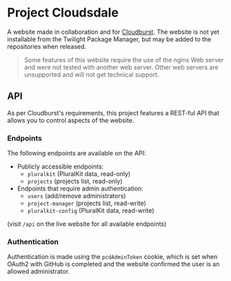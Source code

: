 # Project Cloudsdale

A website made in collaboration and for [Cloudburst](https://github.com/CloudburstSys). The website is not yet installable from the Twilight Package Manager, but may be added to the repositories when released.

> Some features of this website require the use of the nginx Web server and were not tested with another web server. Other web servers are unsupported and will not get technical support.

## API
As per Cloudburst's requirements, this project features a REST-ful API that allows you to control aspects of the website.

### Endpoints
The following endpoints are available on the API:
* Publicly accessible endpoints:
  * `pluralkit` (PluralKit data, read-only)
  * `projects` (projects list, read-only)
* Endpoints that require admin authentication:
  * `users` (add/remove administrators)
  * `project-manager` (projects list, read-write)
  * `pluralkit-config` (PluralKit data, read-write)

(visit `/api` on the live website for all available endpoints)

### Authentication
Authentication is made using the `pcdAdminToken` cookie, which is set when OAuth2 with GitHub is completed and the website confirmed the user is an allowed administrator.